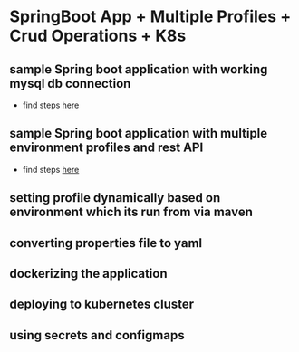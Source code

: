# SpringBoot App + Multiple Profiles + Crud Operations + K8s

## sample Spring boot application with working mysql db connection

- find steps [here](src/main/resources/notes/1.0_db_connection_springboot_app.md)

## sample Spring boot application with multiple environment profiles and rest API

- find steps [here](src/main/resources/notes/2.0_crud_operations_springboot_app.md)

## setting profile dynamically based on environment which its run from via maven

## converting properties file to yaml 

## dockerizing the application

## deploying to kubernetes cluster

## using secrets and configmaps 



